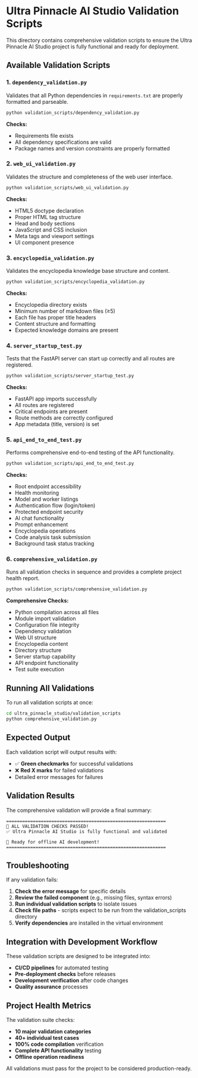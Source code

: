 # Ultra Pinnacle AI Studio Validation Scripts

This directory contains comprehensive validation scripts to ensure the Ultra Pinnacle AI Studio project is fully functional and ready for deployment.

## Available Validation Scripts

### 1. `dependency_validation.py`
Validates that all Python dependencies in `requirements.txt` are properly formatted and parseable.

```bash
python validation_scripts/dependency_validation.py
```

**Checks:**
- Requirements file exists
- All dependency specifications are valid
- Package names and version constraints are properly formatted

### 2. `web_ui_validation.py`
Validates the structure and completeness of the web user interface.

```bash
python validation_scripts/web_ui_validation.py
```

**Checks:**
- HTML5 doctype declaration
- Proper HTML tag structure
- Head and body sections
- JavaScript and CSS inclusion
- Meta tags and viewport settings
- UI component presence

### 3. `encyclopedia_validation.py`
Validates the encyclopedia knowledge base structure and content.

```bash
python validation_scripts/encyclopedia_validation.py
```

**Checks:**
- Encyclopedia directory exists
- Minimum number of markdown files (≥5)
- Each file has proper title headers
- Content structure and formatting
- Expected knowledge domains are present

### 4. `server_startup_test.py`
Tests that the FastAPI server can start up correctly and all routes are registered.

```bash
python validation_scripts/server_startup_test.py
```

**Checks:**
- FastAPI app imports successfully
- All routes are registered
- Critical endpoints are present
- Route methods are correctly configured
- App metadata (title, version) is set

### 5. `api_end_to_end_test.py`
Performs comprehensive end-to-end testing of the API functionality.

```bash
python validation_scripts/api_end_to_end_test.py
```

**Checks:**
- Root endpoint accessibility
- Health monitoring
- Model and worker listings
- Authentication flow (login/token)
- Protected endpoint security
- AI chat functionality
- Prompt enhancement
- Encyclopedia operations
- Code analysis task submission
- Background task status tracking

### 6. `comprehensive_validation.py`
Runs all validation checks in sequence and provides a complete project health report.

```bash
python validation_scripts/comprehensive_validation.py
```

**Comprehensive Checks:**
- Python compilation across all files
- Module import validation
- Configuration file integrity
- Dependency validation
- Web UI structure
- Encyclopedia content
- Directory structure
- Server startup capability
- API endpoint functionality
- Test suite execution

## Running All Validations

To run all validation scripts at once:

```bash
cd ultra_pinnacle_studio/validation_scripts
python comprehensive_validation.py
```

## Expected Output

Each validation script will output results with:
- ✅ **Green checkmarks** for successful validations
- ❌ **Red X marks** for failed validations
- Detailed error messages for failures

## Validation Results

The comprehensive validation will provide a final summary:

```
============================================================
🎉 ALL VALIDATION CHECKS PASSED!
✅ Ultra Pinnacle AI Studio is fully functional and validated

🚀 Ready for offline AI development!
============================================================
```

## Troubleshooting

If any validation fails:

1. **Check the error message** for specific details
2. **Review the failed component** (e.g., missing files, syntax errors)
3. **Run individual validation scripts** to isolate issues
4. **Check file paths** - scripts expect to be run from the validation_scripts directory
5. **Verify dependencies** are installed in the virtual environment

## Integration with Development Workflow

These validation scripts are designed to be integrated into:
- **CI/CD pipelines** for automated testing
- **Pre-deployment checks** before releases
- **Development verification** after code changes
- **Quality assurance** processes

## Project Health Metrics

The validation suite checks:
- **10 major validation categories**
- **40+ individual test cases**
- **100% code compilation** verification
- **Complete API functionality** testing
- **Offline operation readiness**

All validations must pass for the project to be considered production-ready.